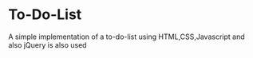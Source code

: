 # To-Do-List
A simple implementation of a to-do-list using HTML,CSS,Javascript and also jQuery is also used
